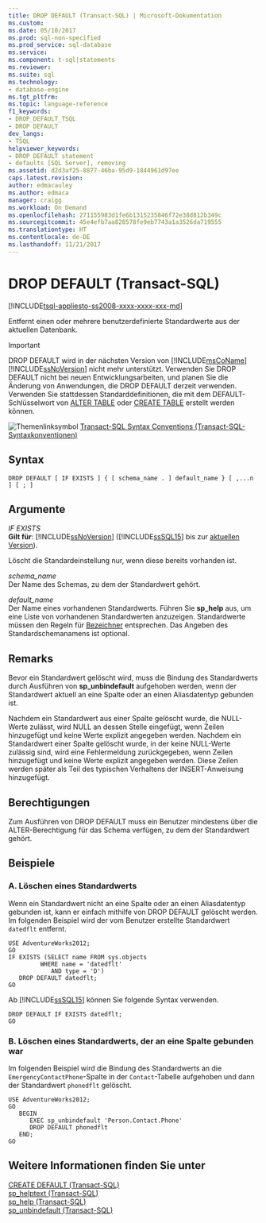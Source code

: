 ```yaml
---
title: DROP DEFAULT (Transact-SQL) | Microsoft-Dokumentation
ms.custom: 
ms.date: 05/10/2017
ms.prod: sql-non-specified
ms.prod_service: sql-database
ms.service: 
ms.component: t-sql|statements
ms.reviewer: 
ms.suite: sql
ms.technology:
- database-engine
ms.tgt_pltfrm: 
ms.topic: language-reference
f1_keywords:
- DROP_DEFAULT_TSQL
- DROP DEFAULT
dev_langs:
- TSQL
helpviewer_keywords:
- DROP DEFAULT statement
- defaults [SQL Server], removing
ms.assetid: d2d3af25-8877-46ba-95d9-1844961d97ee
caps.latest.revision: 
author: edmacauley
ms.author: edmaca
manager: craigg
ms.workload: On Demand
ms.openlocfilehash: 271155983d1fe6b1315235846f72e38d812b349c
ms.sourcegitcommit: 45e4efb7aa828578fe9eb7743a1a3526da719555
ms.translationtype: HT
ms.contentlocale: de-DE
ms.lasthandoff: 11/21/2017
---
```

# <a name="drop-default-transact-sql"></a>DROP DEFAULT (Transact-SQL)
[!INCLUDE[tsql-appliesto-ss2008-xxxx-xxxx-xxx-md](../../includes/tsql-appliesto-ss2008-xxxx-xxxx-xxx-md.md)]

  Entfernt einen oder mehrere benutzerdefinierte Standardwerte aus der aktuellen Datenbank.  
  
> [!IMPORTANT]  
>  DROP DEFAULT wird in der nächsten Version von [!INCLUDE[msCoName](../../includes/msconame-md.md)][!INCLUDE[ssNoVersion](../../includes/ssnoversion-md.md)] nicht mehr unterstützt. Verwenden Sie DROP DEFAULT nicht bei neuen Entwicklungsarbeiten, und planen Sie die Änderung von Anwendungen, die DROP DEFAULT derzeit verwenden. Verwenden Sie stattdessen Standarddefinitionen, die mit dem DEFAULT-Schlüsselwort von [ALTER TABLE](../../t-sql/statements/alter-table-transact-sql.md) oder [CREATE TABLE](../../t-sql/statements/create-table-transact-sql.md) erstellt werden können.  
  
 ![Themenlinksymbol](../../database-engine/configure-windows/media/topic-link.gif "Topic link icon") [Transact-SQL Syntax Conventions (Transact-SQL-Syntaxkonventionen)](../../t-sql/language-elements/transact-sql-syntax-conventions-transact-sql.md)  
  
## <a name="syntax"></a>Syntax  
  
```  
DROP DEFAULT [ IF EXISTS ] { [ schema_name . ] default_name } [ ,...n ] [ ; ]  
```  
  
## <a name="arguments"></a>Argumente  
 *IF EXISTS*  
 **Gilt für**: [!INCLUDE[ssNoVersion](../../includes/ssnoversion-md.md)] ([!INCLUDE[ssSQL15](../../includes/sssql15-md.md)] bis zur [aktuellen Version](http://go.microsoft.com/fwlink/p/?LinkId=299658)).  
  
 Löscht die Standardeinstellung nur, wenn diese bereits vorhanden ist.  
  
 *schema_name*  
 Der Name des Schemas, zu dem der Standardwert gehört.  
  
 *default_name*  
 Der Name eines vorhandenen Standardwerts. Führen Sie **sp_help** aus, um eine Liste von vorhandenen Standardwerten anzuzeigen. Standardwerte müssen den Regeln für [Bezeichner](../../relational-databases/databases/database-identifiers.md) entsprechen. Das Angeben des Standardschemanamens ist optional.  
  
## <a name="remarks"></a>Remarks  
 Bevor ein Standardwert gelöscht wird, muss die Bindung des Standardwerts durch Ausführen von **sp_unbindefault** aufgehoben werden, wenn der Standardwert aktuell an eine Spalte oder an einen Aliasdatentyp gebunden ist.  
  
 Nachdem ein Standardwert aus einer Spalte gelöscht wurde, die NULL-Werte zulässt, wird NULL an dessen Stelle eingefügt, wenn Zeilen hinzugefügt und keine Werte explizit angegeben werden. Nachdem ein Standardwert einer Spalte gelöscht wurde, in der keine NULL-Werte zulässig sind, wird eine Fehlermeldung zurückgegeben, wenn Zeilen hinzugefügt und keine Werte explizit angegeben werden. Diese Zeilen werden später als Teil des typischen Verhaltens der INSERT-Anweisung hinzugefügt.  
  
## <a name="permissions"></a>Berechtigungen  
 Zum Ausführen von DROP DEFAULT muss ein Benutzer mindestens über die ALTER-Berechtigung für das Schema verfügen, zu dem der Standardwert gehört.  
  
## <a name="examples"></a>Beispiele  
  
### <a name="a-dropping-a-default"></a>A. Löschen eines Standardwerts  
 Wenn ein Standardwert nicht an eine Spalte oder an einen Aliasdatentyp gebunden ist, kann er einfach mithilfe von DROP DEFAULT gelöscht werden. Im folgenden Beispiel wird der vom Benutzer erstellte Standardwert `datedflt` entfernt.  
  
```  
USE AdventureWorks2012;  
GO  
IF EXISTS (SELECT name FROM sys.objects  
         WHERE name = 'datedflt'   
            AND type = 'D')  
   DROP DEFAULT datedflt;  
GO  
```  
  
 Ab [!INCLUDE[ssSQL15](../../includes/sssql15-md.md)] können Sie folgende Syntax verwenden.  
  
```  
DROP DEFAULT IF EXISTS datedflt;  
GO  
```  
  
### <a name="b-dropping-a-default-that-has-been-bound-to-a-column"></a>B. Löschen eines Standardwerts, der an eine Spalte gebunden war  
 Im folgenden Beispiel wird die Bindung des Standardwerts an die `EmergencyContactPhone`-Spalte in der `Contact`-Tabelle aufgehoben und dann der Standardwert `phonedflt` gelöscht.  
  
```  
USE AdventureWorks2012;  
GO  
   BEGIN   
      EXEC sp_unbindefault 'Person.Contact.Phone'  
      DROP DEFAULT phonedflt  
   END;  
GO  
```  
  
## <a name="see-also"></a>Weitere Informationen finden Sie unter  
 [CREATE DEFAULT &#40;Transact-SQL&#41;](../../t-sql/statements/create-default-transact-sql.md)   
 [sp_helptext &#40;Transact-SQL&#41;](../../relational-databases/system-stored-procedures/sp-helptext-transact-sql.md)   
 [sp_help &#40;Transact-SQL&#41;](../../relational-databases/system-stored-procedures/sp-help-transact-sql.md)   
 [sp_unbindefault &#40;Transact-SQL&#41;](../../relational-databases/system-stored-procedures/sp-unbindefault-transact-sql.md)  
  
  
